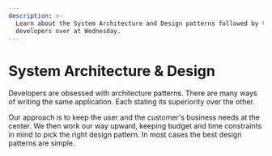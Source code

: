 ```yaml
---
description: >-
  Learn about the System Architecture and Design patterns followed by the
  developers over at Wednesday.
---
```


# System Architecture & Design

Developers are obsessed with architecture patterns. There are many ways of writing the same application. Each stating its superiority over the other.

Our approach is to keep the user and the customer's business needs at the center. We then work our way upward, keeping budget and time constraints in mind to pick the right design pattern. In most cases the best design patterns are simple.
